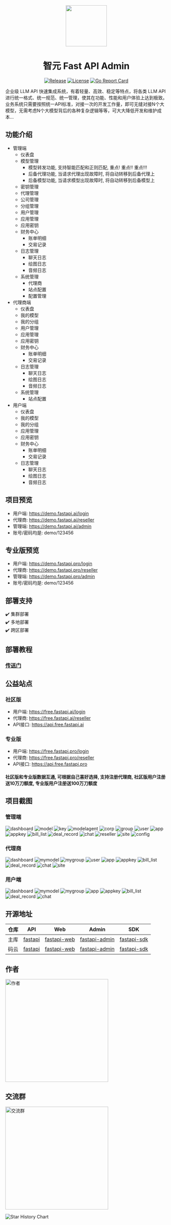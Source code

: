 <div align=center>

<img src="https://www.fastapi.ai/logo.png" width="128"/>

# 智元 Fast API Admin

[![Release](https://img.shields.io/github/v/release/iimeta/fastapi-admin?color=blue)](https://github.com/iimeta/fastapi-admin/releases)
[![License](https://img.shields.io/static/v1?label=license&message=MIT&color=green)](https://github.com/iimeta/fastapi-admin/blob/main/LICENSE)
[![Go Report Card](https://goreportcard.com/badge/github.com/iimeta/fastapi-admin)](https://goreportcard.com/report/github.com/iimeta/fastapi-admin)

</div>

企业级 LLM API 快速集成系统，有着轻量、高效、稳定等特点，将各类 LLM API 进行统一格式、统一规范、统一管理，使其在功能、性能和用户体验上达到极致。业务系统只需要按照统一API标准，对接一次的开发工作量，即可无缝对接N个大模型，无需考虑N个大模型背后的各种复杂逻辑等等，可大大降低开发和维护成本...

## 功能介绍

- 管理端
  - 仪表盘
  - 模型管理
    - 模型转发功能, 支持智能匹配和正则匹配, 重点! 重点!! 重点!!!
    - 后备代理功能, 当请求代理出现故障时, 将自动转移到后备代理上
    - 后备模型功能, 当请求模型出现故障时, 将自动转移到后备模型上
  - 密钥管理
  - 代理管理
  - 公司管理
  - 分组管理
  - 用户管理
  - 应用管理
  - 应用密钥
  - 财务中心
    - 账单明细
    - 交易记录
  - 日志管理
    - 聊天日志
    - 绘图日志
    - 音频日志
  - 系统管理
    - 代理商
    - 站点配置
    - 配置管理
- 代理商端
  - 仪表盘
  - 我的模型
  - 我的分组
  - 用户管理
  - 应用管理
  - 应用密钥
  - 财务中心
    - 账单明细
    - 交易记录
  - 日志管理
    - 聊天日志
    - 绘图日志
    - 音频日志
  - 系统管理
    - 站点配置
- 用户端
  - 仪表盘
  - 我的模型
  - 我的分组
  - 应用管理
  - 应用密钥
  - 财务中心
    - 账单明细
    - 交易记录
  - 日志管理
    - 聊天日志
    - 绘图日志
    - 音频日志

## 项目预览

- 用户端: <https://demo.fastapi.ai/login>
- 代理商: <https://demo.fastapi.ai/reseller>
- 管理端: <https://demo.fastapi.ai/admin>
- 账号/密码均是: demo/123456

## 专业版预览

- 用户端: <https://demo.fastapi.pro/login>
- 代理商: <https://demo.fastapi.pro/reseller>
- 管理端: <https://demo.fastapi.pro/admin>
- 账号/密码均是: demo/123456

## 部署支持

✔️ 集群部署  
✔️ 多地部署  
✔️ 跨区部署

## 部署教程

### [传送门](https://www.fastapi.ai/guide/)

## 公益站点

### 社区版

- 用户端: <https://free.fastapi.ai/login>
- 代理商: <https://free.fastapi.ai/reseller>
- API接口: <https://api.free.fastapi.ai>

### 专业版

- 用户端: <https://free.fastapi.pro/login>
- 代理商: <https://free.fastapi.pro/reseller>
- API接口: <https://api.free.fastapi.pro>

#### 社区版和专业版数据互通, 可根据自己喜好选择, 支持注册代理商, 社区版用户注册送10万刀额度, 专业版用户注册送100万刀额度

## 项目截图

### 管理端

![dashboard](https://github.com/user-attachments/assets/16244157-fd63-47bb-9db1-f7980e9c3d31)
![model](https://github.com/user-attachments/assets/ca12caaa-60ad-484c-a81a-d16927734fb9)
![key](https://github.com/user-attachments/assets/d9bef722-4643-456a-b7d1-b3e9d903757b)
![modelagent](https://github.com/user-attachments/assets/7bc78a7b-a335-427e-96f6-f3e6de30ef4b)
![corp](https://github.com/user-attachments/assets/23b0ba41-514d-4599-92a5-46fc13298bba)
![group](https://github.com/user-attachments/assets/63a14c81-e589-4d4c-8005-467dc8d595fc)
![user](https://github.com/user-attachments/assets/f8e9dc20-ef57-4ce4-a0b3-6b65fd1d9c67)
![app](https://github.com/user-attachments/assets/5e4c75ca-52f4-471d-861e-e63bbe040a87)
![appkey](https://github.com/user-attachments/assets/930b9c30-a826-4f24-94e0-6a3b6b2177ae)
![bill_list](https://github.com/user-attachments/assets/2713c41f-7acb-4d4d-ab91-b5065a293068)
![deal_record](https://github.com/user-attachments/assets/57c76020-5099-458b-aed8-6f56cb84bff6)
![chat](https://github.com/user-attachments/assets/f8425f91-6f9d-4ac8-a44b-8c5db16298a6)
![reseller](https://github.com/user-attachments/assets/02073936-54c6-48da-b756-083da5a21693)
![site](https://github.com/user-attachments/assets/77801369-6202-4a4f-948c-2330cdb46aa2)
![config](https://github.com/user-attachments/assets/f9065a51-1101-4f78-ac61-b479925bff0b)

### 代理商

![dashboard](https://github.com/user-attachments/assets/778e37bc-27ca-4adc-a112-5d6032577eed)
![mymodel](https://github.com/user-attachments/assets/507f24bf-3723-4d3f-8fa8-edb4250b419e)
![mygroup](https://github.com/user-attachments/assets/ec4b90c6-912a-476c-942e-1ed5816583bc)
![user](https://github.com/user-attachments/assets/bcba5e4b-6bc5-4f0b-9331-ccf699e0c377)
![app](https://github.com/user-attachments/assets/907bbb5f-60ec-4ade-a0e7-ed3a77321686)
![appkey](https://github.com/user-attachments/assets/1c84da90-70be-4481-ae3d-1299e4259d99)
![bill_list](https://github.com/user-attachments/assets/80f62d7d-bcf9-429f-a88e-985e45507234)
![deal_record](https://github.com/user-attachments/assets/f0875f47-4f2a-47de-b414-f91b220dee2a)
![chat](https://github.com/user-attachments/assets/7a6328e8-c407-49ba-a03a-3fde10cf40d7)
![site](https://github.com/user-attachments/assets/60f31ad1-577e-462b-ba3f-0da25325cbea)

### 用户端

![dashboard](https://github.com/user-attachments/assets/161f5448-0f84-4ab0-85fa-93c0c18a7c27)
![mymodel](https://github.com/user-attachments/assets/67de1da1-6347-4ffb-853e-07e102f828d5)
![mygroup](https://github.com/user-attachments/assets/6c0b7ebf-44e6-4c67-94d9-e6724ce60ad3)
![app](https://github.com/user-attachments/assets/063e1928-7be4-4f09-9c26-6283cf65bb9b)
![appkey](https://github.com/user-attachments/assets/cf7a0a58-5a09-427f-9d4f-61632e0369c2)
![bill_list](https://github.com/user-attachments/assets/c0d43e2a-fc96-4fb0-8526-cc088c3946c9)
![deal_record](https://github.com/user-attachments/assets/dfe29b40-a055-4ce6-94e6-ed35f5d41cb7)
![chat](https://github.com/user-attachments/assets/a00b0f6d-44de-4841-a84c-a1e9ba54aade)

## 开源地址

| 仓库 | API                                          | Web                                                  | Admin                                                    | SDK                                                  |
| ---- |----------------------------------------------|------------------------------------------------------|----------------------------------------------------------|------------------------------------------------------|
| 主库 | [fastapi](https://github.com/iimeta/fastapi) | [fastapi-web](https://github.com/iimeta/fastapi-web) | [fastapi-admin](https://github.com/iimeta/fastapi-admin) | [fastapi-sdk](https://github.com/iimeta/fastapi-sdk) |
| 码云 | [fastapi](https://gitee.com/iimeta/fastapi)  | [fastapi-web](https://gitee.com/iimeta/fastapi-web)  | [fastapi-admin](https://gitee.com/iimeta/fastapi-admin)  | [fastapi-sdk](https://gitee.com/iimeta/fastapi-sdk)  |

## 作者

<img src="https://iim.ai/public/images/Author.png?t=20231207" width="320" alt="作者"/>

## 交流群

<img src="https://iim.ai/public/images/WeChatGroup.jpg?t=20250615" width="320" alt="交流群"/>

![Star History Chart](https://api.star-history.com/svg?repos=iimeta/fastapi-admin&type=Date)
